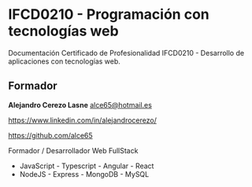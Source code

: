 # IFCD0210 - Programación con tecnologías web

Documentación Certificado de Profesionalidad IFCD0210 - Desarrollo de aplicaciones con tecnologías web.

## Formador

**Alejandro Cerezo Lasne** <alce65@hotmail.es>

<https://www.linkedin.com/in/alejandrocerezo/>

<https://github.com/alce65>

Formador / Desarrollador Web FullStack

- JavaScript - Typescript - Angular - React
- NodeJS - Express - MongoDB - MySQL
